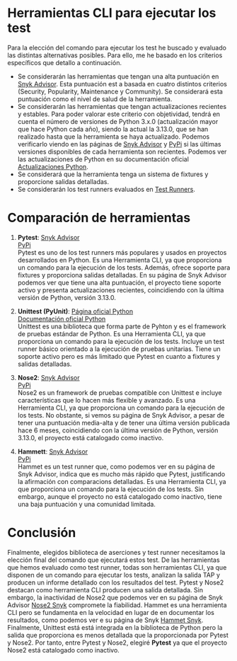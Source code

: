 # Herramientas CLI para ejecutar los test

Para la elección del comando para ejecutar los test he buscado y evaluado las distintas alternativas posibles. Para ello, me he basado en los criterios específicos que detallo a continuación. 

- Se considerarán las herramientas que tengan una alta puntuación en [Snyk Advisor](https://snyk.io/advisor/). Esta puntuación est
a basada en cuatro distintos criterios (Security, Popularity, Maintenance y Community). Se considerará esta puntuación como el nivel de salud de la herramienta. 
- Se considerarán las herramientas que tengan actualizaciones recientes y estables. Para poder valorar este criterio con objetividad, tendrá en cuenta el número de versiones de Python 3.x.0 (actualización mayor que hace Python cada año), siendo la actual la 3.13.0, que se han realizado hasta que la herramienta se haya actualizado. Podemos verificarlo viendo en las páginas de [Snyk Advisor](https://snyk.io/advisor/) y [PyPi](https://pypi.org/) si las últimas versiones disponibles de cada herramienta son recientes. Podemos ver las actualizaciones de Python en su documentación oficial [Actualizaciones Python](https://www.python.org/doc/versions/).  
- Se considerará que la herramienta tenga un sistema de fixtures y proporcione salidas detalladas. 
- Se considerarán los test runners evaluados en [Test Runners](/docs/test_runner.md).  

# Comparación de herramientas

1. **Pytest**:
    [Snyk Advisor](https://snyk.io/advisor/python/pytest)    
    [PyPi](https://pypi.org/project/pytest/)   
    Pytest es uno de los test runners más populares y usados en proyectos desarrollados en Python. Es una Herramienta CLI, ya que proporciona un comando para la ejecución de los tests. Además, ofrece soporte para fixtures y proporciona salidas detalladas. En su página de Snyk Advisor podemos ver que tiene una alta puntuación, el proyecto tiene soporte activo y presenta actualizaciones recientes, coincidiendo con la última versión de Python, versión 3.13.0.  

2. **Unittest (PyUnit)**:
    [Página oficial Python](https://github.com/python/cpython/tree/main/Lib/unittest)  
    [Documentación oficial Python](https://docs.python.org/es/3/library/unittest.html)   
    Unittest es una biblioteca que forma parte de Pyhton y es el framework de pruebas estándar de Python. Es una Herramienta CLI, ya que proporciona un comando para la ejecución de los tests. Incluye un test runner básico orientado a la ejecución de pruebas unitarias. Tiene un soporte activo pero es más limitado que Pytest en cuanto a fixtures y salidas detalladas.  

3. **Nose2**:
    [Snyk Advisor](https://snyk.io/advisor/python/nose2)    
    [PyPi](https://pypi.org/project/nose2/)    
    Nose2 es un framework de pruebas compatible con Unittest e incluye características que lo hacen más flexible y avanzado. Es una Herramienta CLI, ya que proporciona un comando para la ejecución de los tests. No obstante, si vemos su página de Snyk Advisor, a pesar de tener una puntuación media-alta y de tener una última versión publicada hace 6 meses, coincidiendo con la última versión de Python, versión 3.13.0, el proyecto está catalogado como inactivo.  

4. **Hammett**:
    [Snyk Advisor](https://snyk.io/advisor/python/hammett)  
    [PyPi](https://pypi.org/project/hammett/)        
    Hammet es un test runner que, como podemos ver en su página de Snyk Advisor, indica que es mucho más rápido que Pytest, justificando la afirmación con comparacions detalladas. Es una Herramienta CLI, ya que proporciona un comando para la ejecución de los tests. Sin embargo, aunque el proyecto no está catalogado como inactivo, tiene una baja puntuación y una comunidad limitada. 

# Conclusión

Finalmente, elegidos biblioteca de aserciones y test runner necesitamos la elección final del comando que ejecutará estos test. De las herramientas que hemos evaluado como test runner, todas son herramientas CLI, ya que disponen de un comando para ejecutar los tests, analizan la salida TAP y producen un informe detallado con los resultados del test. Pytest y Nose2 destacan como herramienta CLI producen una salida detallada. Sin embargo, la inactividad de Nose2 que podemos ver en su página de Snyk Advisor [Nose2 Snyk](https://snyk.io/advisor/python/nose2) compromete la fiabilidad. Hammet es una herramienta CLI pero se fundamenta en la velocidad en lugar de en documentar los resultados, como podemos ver e su página de Snyk [Hammet Snyk](https://snyk.io/advisor/python/hammett). Finalmente, Unittest está está integrada en la biblioteca de Python pero la salida que proporciona es menos detallada que la proporcionada por Pytest y Nose2. Por tanto, entre Pytest y Nose2, elegiré **Pytest** ya que el proyecto Nose2 está catalogado como inactivo. 